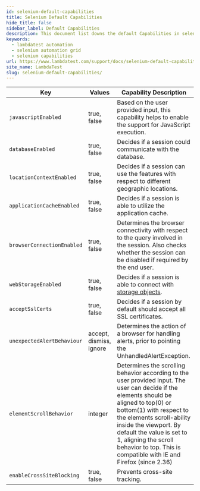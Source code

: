 ```yaml
---
id: selenium-default-capabilities
title: Selenium Default Capabilities
hide_title: false
sidebar_label: Default Capabilities
description: This document list downs the default Capabilities in selenium that are supported in LambdaTest
keywords:
  - lambdatest automation
  - selenium automation grid
  - selenium capabilities
url: https://www.lambdatest.com/support/docs/selenium-default-capabilities/
site_name: LambdaTest
slug: selenium-default-capabilities/
---
```


<script type="application/ld+json"
      dangerouslySetInnerHTML={{ __html: JSON.stringify({
       "@context": "https://schema.org",
        "@type": "BreadcrumbList",
        "itemListElement": [{
          "@type": "ListItem",
          "position": 1,
          "name": "LambdaTest",
          "item": "https://www.lambdatest.com"
        },{
          "@type": "ListItem",
          "position": 2,
          "name": "Selenium Capabilities",
          "item": "https://www.lambdatest.com/support/docs/"
        },{
          "@type": "ListItem",
          "position": 3,
          "name": "Selenium Default Capability",
          "item": "https://www.lambdatest.com/support/docs/selenium-default-capabilities/"
        }]
      })
    }}
></script>

| Key | Values | Capability Description |
|-----|--------|------------------------|
| `javascriptEnabled` | true, false | Based on the user provided input, this capability helps to enable the support for JavaScript execution.|
| `databaseEnabled` | true, false | Decides if a session could communicate with the database. |
| `locationContextEnabled` | true, false | Decides if a session can use the features with respect to different geographic locations.|
| `applicationCacheEnabled` | true, false | Decides if a session is able to utilize the application cache.|
| `browserConnectionEnabled` | true, false | Determines the browser connectivity with respect to the query involved in the session. Also checks whether the session can be disabled if required by the end user. |
| `webStorageEnabled` | true, false | Decides if a session is able to connect with [storage objects](https://www.w3.org/TR/2009/WD-webstorage-20091029/).|
| `acceptSslCerts` | true, false | Decides if a session by default should accept all SSL certificates.|
| `unexpectedAlertBehaviour` | accept, dismiss, ignore | Determines the action of a browser for handling alerts, prior to pointing the UnhandledAlertException. |
| `elementScrollBehavior` | integer | Determines the scrolling behavior according to the user provided input. The user can decide if the elements should be aligned to top(0) or bottom(1) with respect to the elements scroll-ability inside the viewport. By default the value is set to 1, aligning the scroll behavior to top. This is compatible with IE and Firefox (since 2.36) |
| `enableCrossSiteBlocking` | true, false | Prevents cross-site tracking. |